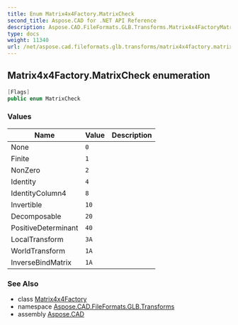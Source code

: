 ```yaml
---
title: Enum Matrix4x4Factory.MatrixCheck
second_title: Aspose.CAD for .NET API Reference
description: Aspose.CAD.FileFormats.GLB.Transforms.Matrix4x4FactoryMatrixCheck enum. 
type: docs
weight: 11340
url: /net/aspose.cad.fileformats.glb.transforms/matrix4x4factory.matrixcheck/
---
```

## Matrix4x4Factory.MatrixCheck enumeration

```csharp
[Flags]
public enum MatrixCheck
```

### Values

| Name | Value | Description |
| --- | --- | --- |
| None | `0` |  |
| Finite | `1` |  |
| NonZero | `2` |  |
| Identity | `4` |  |
| IdentityColumn4 | `8` |  |
| Invertible | `10` |  |
| Decomposable | `20` |  |
| PositiveDeterminant | `40` |  |
| LocalTransform | `3A` |  |
| WorldTransform | `1A` |  |
| InverseBindMatrix | `1A` |  |

### See Also

* class [Matrix4x4Factory](../matrix4x4factory/)
* namespace [Aspose.CAD.FileFormats.GLB.Transforms](../../aspose.cad.fileformats.glb.transforms/)
* assembly [Aspose.CAD](../../)


